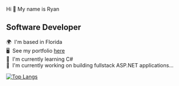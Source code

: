 Hi 👋 My name is Ryan   
## Software Developer
🌍  I'm based in Florida  
🖥️  See my portfolio [here](https://neptunerjo.netlify.app/)  
🧠  I'm currently learning C#     
🚀  I'm currently working on building fullstack ASP.NET applications...    

[![Top Langs](https://github-readme-stats.vercel.app/api/top-langs/?username=neptunerjo&layout=compact&langs_count=6)](https://github.com/anuraghazra/github-readme-stats)
